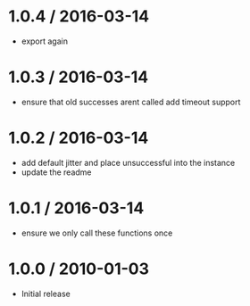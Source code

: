 
1.0.4 / 2016-03-14
==================

  * export again

1.0.3 / 2016-03-14
==================

  * ensure that old successes arent called add timeout support

1.0.2 / 2016-03-14
==================

  * add default jitter and place unsuccessful into the instance
  * update the readme

1.0.1 / 2016-03-14
==================

  * ensure we only call these functions once

1.0.0 / 2010-01-03
==================

  * Initial release
